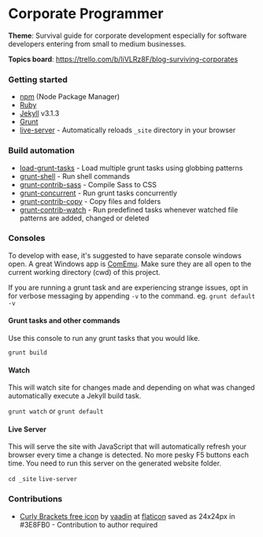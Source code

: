 # Corporate Programmer

**Theme**: Survival guide for corporate development especially for software developers entering from small to medium businesses.

**Topics board**: https://trello.com/b/IiVLRz8F/blog-surviving-corporates

### Getting started

* [npm](https://www.npmjs.com/) (Node Package Manager)
* [Ruby](https://www.ruby-lang.org/)
* [Jekyll](https://jekyllrb.com/) v3.1.3
* [Grunt](http://gruntjs.com/getting-started)
* [live-server](https://github.com/tapio/live-server) - Automatically reloads `_site` directory in your browser

### Build automation

* [load-grunt-tasks](https://github.com/sindresorhus/load-grunt-tasks) - Load multiple grunt tasks using globbing patterns
* [grunt-shell](https://github.com/sindresorhus/grunt-shell) - Run shell commands
* [grunt-contrib-sass](https://github.com/gruntjs/grunt-contrib-sass) - Compile Sass to CSS
* [grunt-concurrent](https://github.com/sindresorhus/grunt-concurrent) - Run grunt tasks concurrently
* [grunt-contrib-copy](https://github.com/gruntjs/grunt-contrib-copy) - Copy files and folders
* [grunt-contrib-watch](https://github.com/gruntjs/grunt-contrib-watch) - Run predefined tasks whenever watched file patterns are added, changed or deleted

### Consoles

To develop with ease, it's suggested to have separate console windows open.
A great Windows app is [ComEmu](https://conemu.github.io/). Make sure they
are all open to the current working directory (cwd) of this project.

If you are running a grunt task and are experiencing strange issues, opt in for
verbose messaging by appending `-v` to the command. eg. `grunt default -v`

#### Grunt tasks and other commands

Use this console to run any grunt tasks that you would like.

`grunt build`

#### Watch

This will watch site for changes made and depending on what was changed
automatically execute a Jekyll build task.

`grunt watch` or `grunt default`

#### Live Server

This will serve the site with JavaScript that will automatically refresh
your browser every time a change is detected. No more pesky F5 buttons each time.
You need to run this server on the generated website folder.

`cd _site`
`live-server`

### Contributions

* [Curly Brackets free icon](http://www.flaticon.com/free-icon/curly-brackets_106842)
  by [vaadin](http://www.flaticon.com/authors/vaadin) at [flaticon](http://www.flaticon.com)
  saved as 24x24px in #3E8FB0 - Contribution to author required
